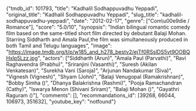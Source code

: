 {"tmdb_id": 101793, "title": "Kadhalil Sodhappuvadhu Yeppadi", "original_title": "Kadhalil Sodhappuvadhu Yeppadi", "slug_title": "kadhalil-sodhappuvadhu-yeppadi", "date": "2012-02-17", "genre": ["Com\u00e9die / Romance"], "score": "5.0/10", "synopsis": "Indian bilingual romantic comedy film based on the same-titled short film directed by debutant Balaji Mohan. Starring Siddharth and Amala Paul,the film was simultaneously produced in both Tamil and Telugu languages", "image": "https://image.tmdb.org/t/p/w185_and_h278_bestv2/ejTf0RSslDS5vt9OOBQHxlp5Lzz.jpg", "actors": ["Siddharth (Arun)", "Amala Paul (Parvathi)", "Ravi Raghavendra (Prabhu)", "Sriranjini (Vasanthi)", "Suresh (Akilan Venkatesan)", "Surekha Vani (Saroja)", "Arjunan Nandakumar (Siva)", "Vignesh (Vignesh)", "Shyam (John)", "Balaji Venugopal (Ramakrishnan)", "Bobby Simha ()", "Dhanya Balakrishna (Rashmi)", "Pooja Ramachandran (Cathy)", "Iswarya Menon (Shivani Sriram)", "Balaji Mohan ()", "Gayathri Raguram ()"], "comments": [], "recommandations_id": [39268, 66044, 106973, 351632], "youtube_key": "notfound"}